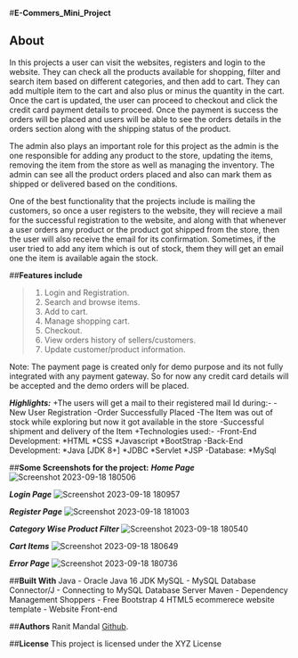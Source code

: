 #**﻿E-Commers_Mini_Project**
## **About**
In this projects a user can visit the websites, registers and login to the website. They can check all the products available for shopping, filter and search item based on different categories, and then add to cart. They can add multiple item to the cart and also plus or minus the quantity in the cart. Once the cart is updated, the user can proceed to checkout and click the credit card payment details to proceed. Once the payment is success the orders will be placed and users will be able to see the orders details in the orders section along with the shipping status of the product.

The admin also plays an important role for this project as the admin is the one responsible for adding any product to the store, updating the items, removing the item from the store as well as managing the inventory. The admin can see all the product orders placed and also can mark them as shipped or delivered based on the conditions.

One of the best functionality that the projects include is mailing the customers, so once a user registers to the website, they will recieve a mail for the successful registration to the website, and along with that whenever a user orders any product or the product got shipped from the store, then the user will also receive the email for its confirmation. Sometimes, if the user tried to add any item which is out of stock, them they will get an email one the item is available again the stock.


##**Features include**
>1. Login and Registration.
>2. Search and browse items.
>3. Add to cart.
>4. Manage shopping cart.
>5. Checkout.
>6. View orders history of sellers/customers.
>7. Update customer/product information.

   
Note: The payment page is created only for demo purpose and its not fully integrated with any payment gateway. So for now any credit card details will be accepted and the demo orders will be placed.

***Highlights:***
  +The users will get a mail to their registered mail Id during:-
    -New User Registration
    -Order Successfully Placed
    -The Item was out of stock while exploring but now it got available in the store
    -Successful shipment and delivery of the Item
  +Technologies used:-
    -Front-End Development:
      *HTML
      *CSS
      *Javascript
      *BootStrap
  -Back-End Development:
    *Java [JDK 8+]
    *JDBC
    *Servlet
    *JSP
  -Database:
    *MySql

##**Some Screenshots for the project:**
***Home Page***
![Screenshot 2023-09-18 180506](https://github.com/RanitMandal/E-Commers_Mini_Project/assets/91649558/ff239cba-0022-4293-b6b3-11fbef2a67cc)

***Login Page***
![Screenshot 2023-09-18 180957](https://github.com/RanitMandal/E-Commers_Mini_Project/assets/91649558/e8d45e9f-6981-43b6-858f-06fa616d102a)

***Register Page***
![Screenshot 2023-09-18 181003](https://github.com/RanitMandal/E-Commers_Mini_Project/assets/91649558/e51228fb-c375-4ec3-8402-8780e0fd4610)

***Category Wise Product Filter***
![Screenshot 2023-09-18 180540](https://github.com/RanitMandal/E-Commers_Mini_Project/assets/91649558/0ccf96da-3fda-42ed-b44d-d73998b86fa4)

***Cart Items***
![Screenshot 2023-09-18 180649](https://github.com/RanitMandal/E-Commers_Mini_Project/assets/91649558/2130ae44-f60d-46c0-993a-c66cd316fb94)

***Error Page***
![Screenshot 2023-09-18 180736](https://github.com/RanitMandal/E-Commers_Mini_Project/assets/91649558/2742d416-2223-438c-89ff-172d059e5de3)


##**Built With**
Java - Oracle Java 16 JDK
MySQL - MySQL Database
Connector/J - Connecting to MySQL Database Server
Maven - Dependency Management
Shoppers - Free Bootstrap 4 HTML5 ecommerece website template - Website Front-end

##**Authors**
Ranit Mandal [Github](https://github.com/RanitMandal).

##**License**
This project is licensed under the XYZ License 
